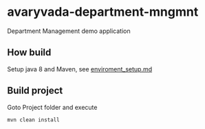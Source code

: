 

# avaryvada-department-mngmnt  
Department Management demo application


## How build
Setup java 8 and Maven, see [enviroment_setup.md](enviroment_setup.md) 
  
    
## Build project 
Goto Project folder and execute  
    
    mvn clean install
